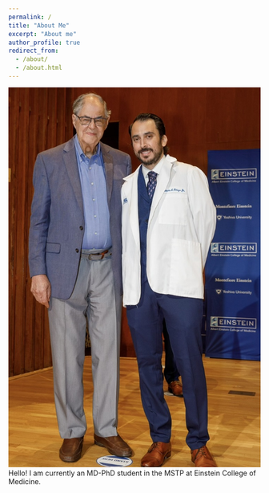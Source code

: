 ```yaml
---
permalink: /
title: "About Me"
excerpt: "About me"
author_profile: true
redirect_from: 
  - /about/
  - /about.html
---
```

![Me](images/5E56ED9E-2616-4950-9A30-C7FF45DA4356_1_105_c.jpeg)
Hello! I am currently an MD-PhD student in the MSTP at Einstein College of Medicine. 
